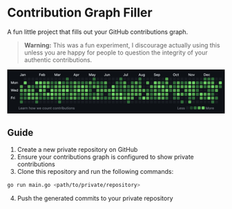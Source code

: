 # Contribution Graph Filler

A fun little project that fills out your GitHub contributions graph.

> **Warning:** This was a fun experiment, I discourage actually using this unless you are happy for people to question the integrity of your authentic contributions.

![Example](screenshot.png)

## Guide

1. Create a new private repository on GitHub
2. Ensure your contributions graph is configured to show private contributions
3. Clone this repository and run the following commands:

```bash
go run main.go <path/to/private/repository>
```
4. Push the generated commits to your private repository
